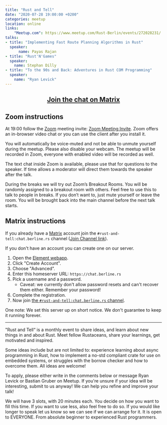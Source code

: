 ```yaml
---
title: "Rust and Tell"
date: "2020-07-28 19:00:00 +0200"
categories: meetup
location: online
links:
    "Meetup.com": https://www.meetup.com/Rust-Berlin/events/272028231/
talks:
- title: "Implementing Fast Route Planning Algorithms in Rust"
  speaker:
      name: Payas Rajan
- title: "Rust'N'Games"
  speaker:
    name: Stephan Dilly
- title: "To the 90s and Back: Adventures in Rust COM Programming"
  speaker:
    name: "Ryan Levick"
---
```


<center>
    <h2><a href="https://matrix.to/#/!nScYCdqWQUsTkFRJMb:chat.berline.rs">Join the chat on Matrix</a></h2>
</center>

## Zoom instructions

At 19:00 follow the [Zoom][] meeting invite: [Zoom Meeting Invite](https://us02web.zoom.us/j/83953952516).
Zoom offers an in-browser video chat or you can use the client after you install it.

You will automatically be voice-muted and not be able to unmute yourself during the meetup.
Please also disable your webcam.
The meetup will be recorded in Zoom, everyone with enabled video will be recorded as well.

The text chat inside Zoom is available, please use that for questions to the speaker. If time allows a moderator will direct them towards the speaker after the talk.

During the breaks we will try out Zoom’s Breakout Rooms.
You will be randomly assigned to a breakout room with others.
Feel free to use this to talk to people in breaks. If you don’t want to, just mute yourself or leave the room.
You will be brought back into the main channel before the next talk starts.

## Matrix instructions

If you already have a [Matrix][] account join the `#rust-and-tell:chat.berline.rs` channel ([Join Channel link][channel]).

If you don't have an account you can create one on our server.

1. Open the [Element webapp][element].
2. Click "Create Account".
3. Choose "Advanced".
4. Enter this homeserver URL: `https://chat.berline.rs`
5. Pick a username and a password.
    * Caveat: we currently don't allow password resets and can't recover them either. Remember your password!
6. Complete the registration.
7. Now join [the `#rust-and-tell:chat.berline.rs` channel][channel].

One note: We set this server up on short notice.
We don't guarantee to keep it running forever.

[Zoom]: https://zoom.us/
[Matrix]: https://matrix.org/
[element]: https://app.element.io/#/welcome
[matrix-clients]: https://matrix.org/clients
[channel]: https://matrix.to/#/!nScYCdqWQUsTkFRJMb:chat.berline.rs

---

"Rust and Tell“ is a monthly event to share ideas, and learn about new things in and about Rust. Meet fellow Rustaceans, share your learnings, get motivated and inspired.

Some ideas include but are not limited to: experience learning about async programming in Rust, how to implement a no-std compliant crate for use on embedded systems, or struggles with the borrow checker and how to overcome them. All ideas are welcome!

To apply, please either write in the comments below or message Ryan Levick or Bastian Gruber on Meetup. If you're unsure if your idea will be interesting, submit to us anyway! We can help you refine and improve your talk!

We will have 3 slots, with 20 minutes each. You decide on how you want to fill this time. If you want to use less, also feel free to do so. If you would like longer to speak let us know so we can see if we can arrange for it. It is open to EVERYONE. From absolute beginner to experienced Rust programmers.
